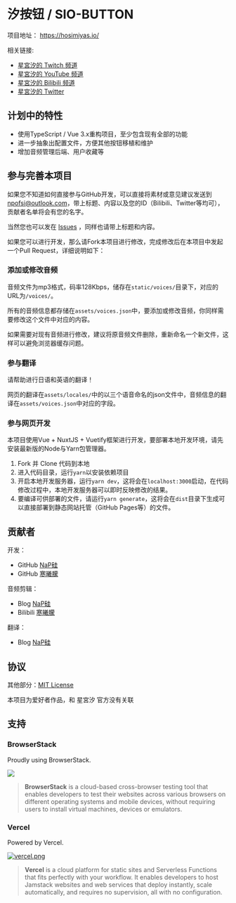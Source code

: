 # 汐按钮 / SIO-BUTTON


项目地址： https://hosimiyas.io/

相关链接:

- [星宮汐的 Twitch 频道](https://www.twitch.tv/hosimiyasio)
- [星宮汐的 YouTube 频道](http://bit.ly/38zay0t)
- [星宮汐的 Bilibili 频道](https://space.bilibili.com/402417817)
- [星宮汐的 Twitter](https://twitter.com/Hosimiya_Sio)

## 计划中的特性

- 使用TypeScript / Vue 3.x重构项目，至少包含现有全部的功能
- 进一步抽象出配置文件，方便其他按钮移植和维护
- 增加音频管理后端、用户收藏等

## 参与完善本项目

如果您不知道如何直接参与GitHub开发，可以直接将素材或意见建议发送到[npofsi@outlook.com](mailto:npofsi@outlook.com)，带上标题、内容以及您的ID（Bilibili、Twitter等均可），贡献者名单将会有您的名字。

当然您也可以发在 [Issues](https://github.com/npofsi/SioButton/issues) ，同样也请带上标题和内容。

如果您可以进行开发，那么请Fork本项目进行修改，完成修改后在本项目中发起一个Pull Request，详细说明如下：

### 添加或修改音频

音频文件为mp3格式，码率128Kbps，储存在`static/voices/`目录下，对应的URL为`/voices/`。

所有的音频信息都存储在`assets/voices.json`中，要添加或修改音频，你同样需要修改这个文件中对应的内容。

如果需要对现有音频进行修改，建议将原音频文件删除，重新命名一个新文件，这样可以避免浏览器缓存问题。

### 参与翻译

请帮助进行日语和英语的翻译！

网页的翻译在`assets/locales/`中的以三个语音命名的json文件中，音频信息的翻译在`assets/voices.json`中对应的字段。

### 参与网页开发

本项目使用Vue + NuxtJS + Vuetify框架进行开发，要部署本地开发环境，请先安装最新版的Node与Yarn包管理器。

1. Fork 并 Clone 代码到本地
2. 进入代码目录，运行`yarn`以安装依赖项目
3. 开启本地开发服务器，运行`yarn dev`，这将会在`localhost:3000`启动，在代码修改过程中，本地开发服务器可以即时反映修改的结果。
4. 要编译可供部署的文件，请运行`yarn generate`，这将会在`dist`目录下生成可以直接部署到静态网站托管（GitHub Pages等）的文件。

## 贡献者

开发：

- GitHub [NaP硅](https://github.com/npofsi)
- GitHub [寒曦朦](https://github.com/hanximeng)

音频剪辑：

- Blog [NaP硅](https://blog.npofsi.pro)
- Bilibili [寒曦朦](https://space.bilibili.com/28127254)

翻译：

- Blog [NaP硅](https://blog.npofsi.pro)

## 协议

其他部分：[MIT License](https://github.com/npofsi/SioButton/blob/master/LICENSE)

本项目为爱好者作品，和 星宮汐 官方没有关联

## 支持

### BrowserStack

Proudly using BrowserStack.

[![](https://i.loli.net/2017/09/27/59cbc16b0f8b4.png)](https://www.browserstack.com/)

> **BrowserStack** is a cloud-based cross-browser testing tool that enables developers to test their websites across various browsers on different operating systems and mobile devices, without requiring users to install virtual machines, devices or emulators.

### Vercel

Powered by Vercel.

[![vercel.png](https://i.loli.net/2020/07/18/rPah8FVmqBXL6dj.png)](https://www.vercel.com/?utm_source=oruyanke)

> **​Vercel** is a cloud platform for static sites and Serverless Functions that fits perfectly with your workflow. It enables developers to host Jamstack websites and web services that deploy instantly, scale automatically, and requires no supervision, all with no configuration.
